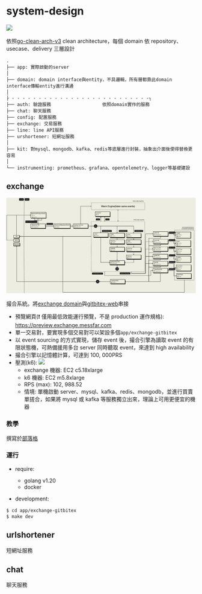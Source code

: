 # system-design

![](https://raw.githubusercontent.com/bxcodec/go-clean-arch/master/clean-arch.png)

依照[go-clean-arch-v3](https://github.com/bxcodec/go-clean-arch/tree/v3) clean architecture，每個 domain 依 repository、usecase、delivery 三層設計

```
.
├── app: 實際啟動的server
│
├── domain: domain interface與entity，不具邏輯，所有層都靠此domain interface傳輸entity進行溝通
│
├ - - - - - - - - - - - - - - - - - - - - - - - - - -┐
├── auth: 驗證服務                   依照domain實作的服務
├── chat: 聊天服務
├── config: 配置服務
├── exchange: 交易服務
├── line: line API服務
├── urshortener: 短網址服務
│
├── kit: 對mysql、mongodb、kafka、redis等底層進行封裝，抽象出介面後使得替換更容易
│
└── instrumenting: prometheus、grafana、opentelemetry、logger等基礎建設
```

## exchange

![](./doc/exchange-arch.png)

撮合系統。將[exchange domain](https://github.com/superj80820/system-design/tree/master/exchange)與[gitbitex-web](https://github.com/gitbitex/gitbitex-web)串接

* 預覽網頁(❗ 僅用最低效能運行預覽，不是 production 運作規格): https://preview.exchange.messfar.com
* 單一交易對，要實現多個交易對可以架設多個`app/exchange-gitbitex`
* 以 event sourcing 的方式實現，儲存 event 後，撮合引擎為讀取 event 的有限狀態機，可熱備援用多台 server 同時聽取 event，來達到 high availability
* 撮合引擎以記憶體計算，可達到 100, 000PRS
* 壓測(k6):
  ![](https://i.imgur.com/V7KFvvC.png)
  + exchange 機器: EC2 c5.18xlarge
  + k6 機器: EC2 m5.8xlarge
  + RPS (max): 102, 988.52
  + 情境: 單機啟動 server、mysql、kafka、redis、mongodb，並進行買賣單搓合，如果將 mysql 或 kafka 等服務獨立出來，理論上可用更便宜的機器

### 教學

撰寫於[部落格](https://blog.messfar.com/golang-%E7%B3%BB%E7%B5%B1%E8%A8%AD%E8%A8%88)

### 運行

* require:
  + golang v1.20
  + docker

* development:

```
$ cd app/exchange-gitbitex
$ make dev
```

## urlshortener

短網址服務

## chat

聊天服務
